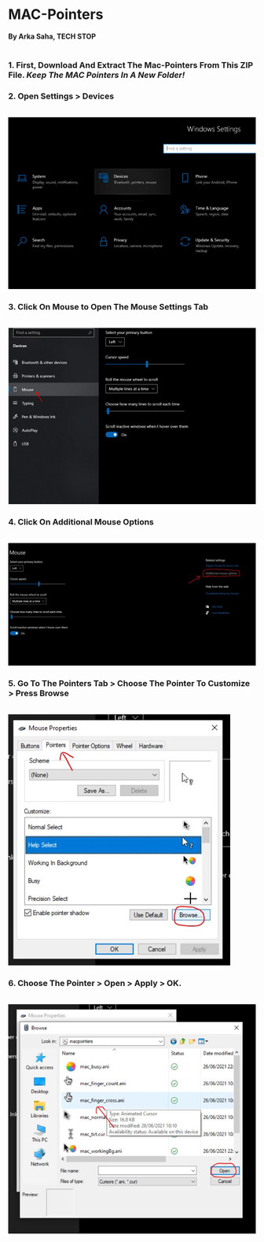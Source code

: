 # MAC-Pointers<br>
<b>By Arka Saha, TECH STOP </b>
<br><br>
### 1. First, Download And Extract The Mac-Pointers From This ZIP File. <i>Keep The  MAC Pointers In A New Folder!</i>
### 2. Open Settings > Devices
<br> <img src="tutorial_img/img1.JPG"><br>
### 3. Click On Mouse to Open The Mouse Settings Tab
<br> <img src="tutorial_img/img2.JPG"><br>
### 4. Click On Additional Mouse Options
<br> <img src="tutorial_img/img3.JPG"><br>
### 5. Go To The Pointers Tab > Choose The Pointer To Customize > Press Browse
<br> <img src="tutorial_img/img4.JPG"><br>
### 6. Choose The Pointer > Open > Apply > OK.
<br> <img src="tutorial_img/img5.JPG"><br>
